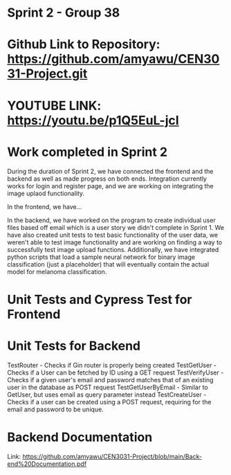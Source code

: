 # Sprint 2 - Group 38
# Github Link to Repository: https://github.com/amyawu/CEN3031-Project.git
# YOUTUBE LINK: https://youtu.be/p1Q5EuL-jcI
# Work completed in Sprint 2 
During the duration of Sprint 2, we have connected the frontend and the backend as well as made progress on both ends. Integration currently works for login and register page, and we are working on integrating the image uplaod functionality.

In the frontend, we have...

In the backend, we have worked on the program to create individual user files based off email which is a user story we didn't
complete in Sprint 1. We have also created unit tests to test basic functionality of the user data, we weren't able to test
image functionality and are working on finding a way to successfully test image upload functions. Additionally, we have integrated python scripts that load a sample neural network for binary image classification (just a placeholder) that will eventually contain the actual model for melanoma classification.

# Unit Tests and Cypress Test for Frontend

# Unit Tests for Backend
TestRouter - Checks if Gin router is properly being created
TestGetUser - Checks if a User can be fetched by ID using a GET request
TestVerifyUser - Checks if a given user's email and password matches that of an existing user in the database as POST request
TestGetUserByEmail - Similar to GetUser, but uses email as query parameter instead
TestCreateUser -  Checks if a user can be created using a POST request, requiring for the email and password to be unique.

# Backend Documentation
Link: https://github.com/amyawu/CEN3031-Project/blob/main/Back-end%20Documentation.pdf

